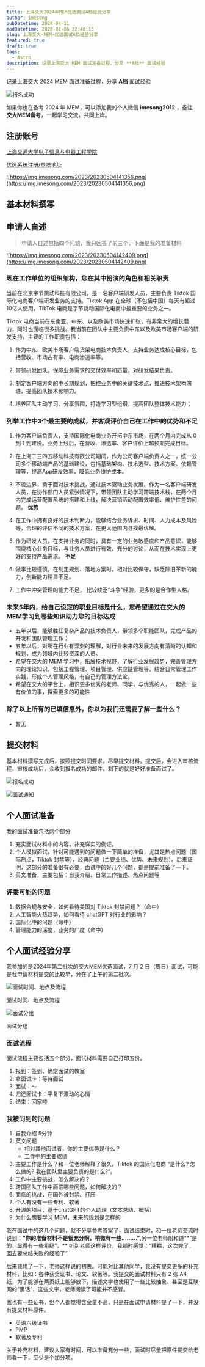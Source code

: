 ```yaml
---
title: 上海交大2024年MEM优选面试A档经验分享
author: imesong
pubDatetime: 2024-04-11
modDatetime: 2020-01-06 22:40:15
slug: 上海交大-MEM-优选面试A档经验分享
featured: true
draft: true
tags:
  - Astro
description: 记录上海交大 MEM 面试准备过程，分享 **A档** 面试经验
---
```


记录上海交大 2024 MEM 面试准备过程，分享 **A档** 面试经验

![报名成功](../../assets/images/2023/优选面试结果.png)

如果你也在备考 2024 年 MEM，可以添加我的个人微信 **imesong2012** ，备注 **交大MEM备考**，一起学习交流，共同上岸。

<!--more-->

## 注册账号

[上海交通大学电子信息与电器工程学院](https://mem.seiee.sjtu.edu.cn/mem/index.htm)

[优选系统注册/登陆地址](https://app.seiee.sjtu.edu.cn/meme/web/register)

![https://img.imesong.com/2023/20230504141356.png](https://img.imesong.com/2023/20230504141356.png)

## 基本材料撰写

## 申请人自述

> 申请人自述包括四个问题，我只回答了前三个，下面是我的准备材料

![https://img.imesong.com/2023/20230504142409.png](https://img.imesong.com/2023/20230504142409.png)

### 现在工作单位的组织架构，您在其中扮演的角色和相关职责

当前在北京字节跳动科技有限公司，是一名客户端研发人员，主要负责 Tiktok 国际化电商客户端研发业务的支持。Tiktok App 在全球（不包括中国）每天有超过 10亿人使用，TikTok 电商是字节跳动国际化电商中最重要的业务之一。

Tiktok 电商当前在东南亚、中东、以及欧美市场快速扩张，有非常大的增长潜力，同时也面临很多挑战。我当前在团队中主要负责中东以及欧美市场客户端的研发支持，主要的工作职责包括：

1. 作为中东、欧美市场客户端货架电商技术负责人，支持业务达成核心目标，包括营收、市场占有率、电商渗透率等。

2. 带领研发团队，保障业务需求的交付效率和质量，对研发结果负责。

3. 制定客户端方向的中长期规划，把控业务中的关键技术点，推进技术架构演进，提高团队技术影响力。

4. 培养团队主动学习、分享氛围，打造学习型组织，提高团队整体技术能力；

### 列举工作中3个最主要的成就，并客观评价自己在工作中的优势和不足

1. 作为客户端负责人，支持国际化电商业务开拓中东市场，在两个月内完成从 0 到 1 到建设。业务上线后，在营收、渗透率、客户评价上超预期完成目标。
2. 在上海二三四五移动科技有限公司期间，作为公司客户端负责人之一，统一公司多个移动端产品的基础建设，包括基础架构、技术选型、技术方案、依赖管理等，提高App研发效率，降低业务维护成本。
3. 不设边界，勇于面对技术挑战，通过技术驱动业务发展。作为一名客户端研发人员，在协作部门人员紧张情况下，带领团队主动学习跨端技术栈，在两个月内完成运营配置系统的搭建和上线，解决营销活动配置效率低、维护性差的问题。
   **优势**

4. 在工作中拥有良好的技术判断力，能够结合业务诉求、时间、人力成本及风险等，合理的评估不同的技术方案，在更大范围内寻找最优解。
5. 作为研发人员，在支持业务的同时，具有一定的业务敏感度和产品意识，能够围绕核心业务目标，与业务人员进行有效、充分的讨论，从而在技术实现上更好的支持产品需求。
   **不足**

6. 做事比较谨慎，在制定规划、落地方案时，相对比较保守，缺乏除旧革新的魄力，创新能力稍显不足。
7. 工作中冲突管理的能力不足， 比较缺乏“斗争”经验，更多的是合作型人格。

### 未来5年内，给自己设定的职业目标是什么，您希望通过在交大的MEM学习到哪些知识助力您的目标达成

- 五年以后，能够胜任复杂产品的技术负责人，带领多个职能团队，完成产品的开发和团队管理工作；
- 五年以后，对所在行业有深刻的理解，对行业未来的发展方向有清晰的认知和规划，成为领域内比较资深的人员。
- 希望在交大的 MEM 学习中，拓展技术视野，了解行业发展趋势，完善管理方向的理论知识，包括工程管理、项目管理、供应链管理等。结合日常管理工作实践，形成个人管理风格，有自己的管理方法论。
- 希望在交大的平台上，相识更多优秀的老师、同学，与优秀的人，一起做一些有价值的事，探索更多的可能性

### 除了以上所有的已填信息外，你以为我们还需要了解一些什么？

- 暂无

## 提交材料

基本材料撰写完成后，按照提交时间要求，尽早提交材料。提交后，会进入审核流程，审核成功后，会收到报名成功的邮件。剩下的就是好好准备面试了。

![报名成功](../../assets/images/2023/报名成功.png)

![面试通知](../../assets/images/2023/面试通知.png)

## 个人面试准备

我的面试准备包括两个部分

1. 充实面试材料中的内容，补充详实的例证。
2. 个人模拟面试，针对可能遇到的问题做一下简单的准备，尤其是热点问题（国际热点，Tiktok 封禁等），经典问题（主要业绩、优势、未来规划）。后来证明，这部分的准备很有必要，面试中的好几个问题，都是提前准备了一下。
3. 英文准备，主要包括：自我介绍、日常工作描述、热点问题等

### 评委可能的问题

1. 数据合规与安全，如何看待美国对 Tiktok 封禁问题？（命中）
2. 人工智能火热趋势，如何看待 chatGPT 对行业的影响？
3. 国际化中的问题（命中）
4. 管理能力的深度，业务的广度（命中）

## 个人面试经验分享

我参加的是2024年第二批次的交大MEM优选面试，7 月 2 日（周日）面试，可能是我申请材料提交的比较早，分在了上午的第二批次。

![面试时间、地点及流程](../../assets/images/2023/面试地点.png)

面试时间、地点及流程

![面试分组](../../assets/images/2023/面试分组.png)

面试分组

### 面试流程

面试流程主要包括五个部分，面试材料需要自己打印五份。

1. 报到：签到、确定面试的教室
2. 拿面试卡：等待面试
3. 面试：～
4. 归还面试卡：平复下激动的心情
5. 结束：回家喽

### **我被问到的问题**

1. 自我介绍 5分钟
2. 英文问题
   - 相对其他面试者，你的主要优势是什么？
   - 工作中的主要成绩
3. 主要工作是什么？和一位老师解释了很久，Tiktok 的国际化电商 “是什么? 怎么做的? 我在团队里主要负责的是什么?”。
4. 工作中主要挑战，怎么解决的？
5. 跨国团队工作中面临哪些问题，如何解决的？
6. 面临的挑战，在国外被封禁、打压
7. 个人有没有一些专利、软著
8. 开源的项目，基于chatGPT的个人助理（文本总结、概括）
9. 为什么想要学习 MEM，未来的规划是怎样的

我在面试中的这几个问题，就不分享参考答案了，面试结束时，和一位老师交流时说到：**“你的准备材料不是很充分啊，稍微有一些………”**,另一位老师附和道**“是的，显得有一些粗糙”。** 听到老师这样评价，我顿时感觉：“糟糕，这次完了，回去要总结失败的经验了”

后来我想了一下，老师这样说的初衷。可能对比其他同学，我没有提交更多的补充材料，比如：各种获奖证书、论文、软著等。我提交的面试材料只有 2 张 A4 纸，为了能够在两页纸上能够放下，描述文字也使用了一些比较抽象、甚至是互联网的“黑话”，这些文字，老师阅读了可能并不感冒。

我也有一些证书，但个人都觉得含金量不高，只是在面试申请材料提了一下，并没有提交材料原件。

- 英语六级证书
- PMP
- 软著及专利

关于补充材料，建议大家有时间，可以准备充分一些，面试时尽量把原件提交给老师看一下，至少是个加分项。
